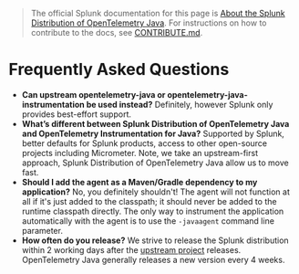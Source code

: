 > The official Splunk documentation for this page is [About the Splunk Distribution of OpenTelemetry Java](https://docs.splunk.com/Observability/gdi/get-data-in/application/java/splunk-java-otel-distribution.html#nav-About-Splunk-OTel-Java). For instructions on how to contribute to the docs, see [CONTRIBUTE.md](../CONTRIBUTE.md).

# Frequently Asked Questions

- **Can upstream opentelemetry-java or opentelemetry-java-instrumentation be used instead?** Definitely, however Splunk
  only provides best-effort support.
- **What’s different between Splunk Distribution of OpenTelemetry Java and OpenTelemetry Instrumentation for Java?**
  Supported by Splunk, better defaults for Splunk products, access to other open-source projects including Micrometer.
  Note, we take an upstream-first approach, Splunk Distribution of OpenTelemetry Java allow us to move fast.
- **Should I add the agent as a Maven/Gradle dependency to my application?** No, you definitely shouldn't! The agent
  will not function at all if it's just added to the classpath; it should never be added to the runtime classpath
  directly. The only way to instrument the application automatically with the agent is to use the `-javaagent` command
  line parameter.
- **How often do you release?** We strive to release the Splunk distribution within 2 working days after
  the [upstream project](https://github.com/open-telemetry/opentelemetry-java-instrumentation/releases)
  releases. OpenTelemetry Java generally releases a new version every 4 weeks.
